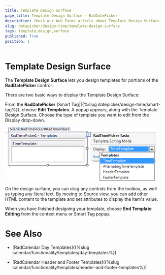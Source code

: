 ```yaml
---
title: Template Design Surface
page_title: Template Design Surface - RadDatePicker
description: Check our Web Forms article about Template Design Surface.
slug: datepicker/design-time/template-design-surface
tags: template,design,surface
published: True
position: 1
---
```


# Template Design Surface



The **Template Design Surface** lets you design templates for portions of the **RadDatePicker** control.

There are two basic ways to display the Template Design Surface:

From the **RadDatePicker** [Smart Tag]({%slug datepicker/design-time/smart-tag%}), choose **Edit Templates**. A popup appears, along with the Template Design Surface. Choose the type of template you want to edit from the Display drop-down.

![RadTimePicker templates editing](images/SmartTagTemplates.png)

On the design surface, you can drag any controls from the toolbox, as well as typing any literal text. By moving to Source view, you can add other HTML content to the template and set attributes to display the item's value.

When you have finished designing your template, choose **End Template Editing** from the context menu or Smart Tag popup.

# See Also

 * [RadCalendar Day Templates]({%slug calendar/functionality/templates/day-templates%})

 * [RadCalendar Header and Footer Templates]({%slug calendar/functionality/templates/header-and-footer-templates%})


